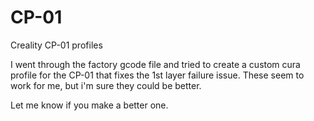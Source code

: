 # CP-01
Creality CP-01 profiles

I went through the factory gcode file and tried to create a custom cura profile for the CP-01 that fixes the 1st layer failure issue. 
These seem to work for me, but i'm sure they could be better. 

Let me know if you make a better one. 
